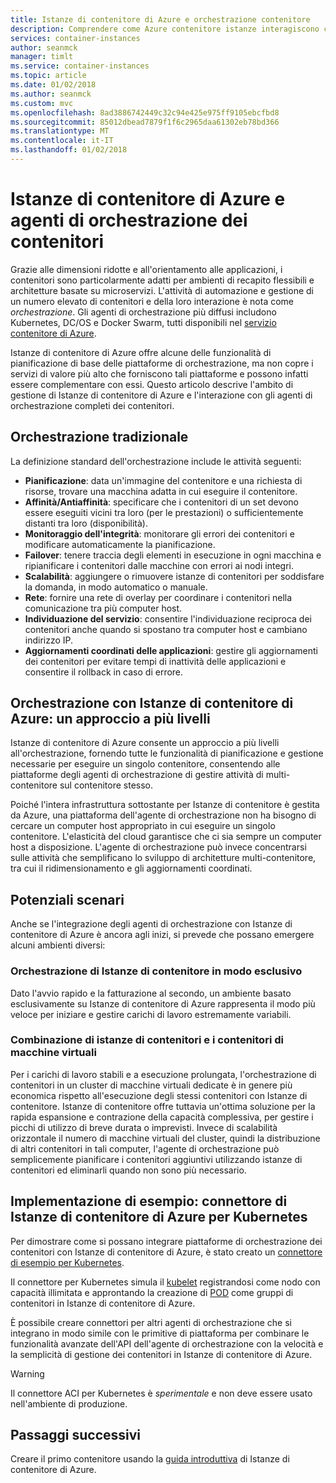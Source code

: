 ```yaml
---
title: Istanze di contenitore di Azure e orchestrazione contenitore
description: Comprendere come Azure contenitore istanze interagiscono con orchestrators contenitore.
services: container-instances
author: seanmck
manager: timlt
ms.service: container-instances
ms.topic: article
ms.date: 01/02/2018
ms.author: seanmck
ms.custom: mvc
ms.openlocfilehash: 8ad3886742449c32c94e425e975ff9105ebcfbd8
ms.sourcegitcommit: 85012dbead7879f1f6c2965daa61302eb78bd366
ms.translationtype: MT
ms.contentlocale: it-IT
ms.lasthandoff: 01/02/2018
---
```

# <a name="azure-container-instances-and-container-orchestrators"></a>Istanze di contenitore di Azure e agenti di orchestrazione dei contenitori

Grazie alle dimensioni ridotte e all'orientamento alle applicazioni, i contenitori sono particolarmente adatti per ambienti di recapito flessibili e architetture basate su microservizi. L'attività di automazione e gestione di un numero elevato di contenitori e della loro interazione è nota come *orchestrazione*. Gli agenti di orchestrazione più diffusi includono Kubernetes, DC/OS e Docker Swarm, tutti disponibili nel [servizio contenitore di Azure](https://docs.microsoft.com/azure/container-service/).

Istanze di contenitore di Azure offre alcune delle funzionalità di pianificazione di base delle piattaforme di orchestrazione, ma non copre i servizi di valore più alto che forniscono tali piattaforme e possono infatti essere complementare con essi. Questo articolo descrive l'ambito di gestione di Istanze di contenitore di Azure e l'interazione con gli agenti di orchestrazione completi dei contenitori.

## <a name="traditional-orchestration"></a>Orchestrazione tradizionale

La definizione standard dell'orchestrazione include le attività seguenti:

- **Pianificazione**: data un'immagine del contenitore e una richiesta di risorse, trovare una macchina adatta in cui eseguire il contenitore.
- **Affinità/Antiaffinità**: specificare che i contenitori di un set devono essere eseguiti vicini tra loro (per le prestazioni) o sufficientemente distanti tra loro (disponibilità).
- **Monitoraggio dell'integrità**: monitorare gli errori dei contenitori e modificare automaticamente la pianificazione.
- **Failover**: tenere traccia degli elementi in esecuzione in ogni macchina e ripianificare i contenitori dalle macchine con errori ai nodi integri.
- **Scalabilità**: aggiungere o rimuovere istanze di contenitori per soddisfare la domanda, in modo automatico o manuale.
- **Rete**: fornire una rete di overlay per coordinare i contenitori nella comunicazione tra più computer host.
- **Individuazione del servizio**: consentire l'individuazione reciproca dei contenitori anche quando si spostano tra computer host e cambiano indirizzo IP.
- **Aggiornamenti coordinati delle applicazioni**: gestire gli aggiornamenti dei contenitori per evitare tempi di inattività delle applicazioni e consentire il rollback in caso di errore.

## <a name="orchestration-with-azure-container-instances-a-layered-approach"></a>Orchestrazione con Istanze di contenitore di Azure: un approccio a più livelli

Istanze di contenitore di Azure consente un approccio a più livelli all'orchestrazione, fornendo tutte le funzionalità di pianificazione e gestione necessarie per eseguire un singolo contenitore, consentendo alle piattaforme degli agenti di orchestrazione di gestire attività di multi-contenitore sul contenitore stesso.

Poiché l'intera infrastruttura sottostante per Istanze di contenitore è gestita da Azure, una piattaforma dell'agente di orchestrazione non ha bisogno di cercare un computer host appropriato in cui eseguire un singolo contenitore. L'elasticità del cloud garantisce che ci sia sempre un computer host a disposizione. L'agente di orchestrazione può invece concentrarsi sulle attività che semplificano lo sviluppo di architetture multi-contenitore, tra cui il ridimensionamento e gli aggiornamenti coordinati.

## <a name="potential-scenarios"></a>Potenziali scenari

Anche se l'integrazione degli agenti di orchestrazione con Istanze di contenitore di Azure è ancora agli inizi, si prevede che possano emergere alcuni ambienti diversi:

### <a name="orchestration-of-container-instances-exclusively"></a>Orchestrazione di Istanze di contenitore in modo esclusivo

Dato l'avvio rapido e la fatturazione al secondo, un ambiente basato esclusivamente su Istanze di contenitore di Azure rappresenta il modo più veloce per iniziare e gestire carichi di lavoro estremamente variabili.

### <a name="combination-of-container-instances-and-containers-in-virtual-machines"></a>Combinazione di istanze di contenitori e i contenitori di macchine virtuali

Per i carichi di lavoro stabili e a esecuzione prolungata, l'orchestrazione di contenitori in un cluster di macchine virtuali dedicate è in genere più economica rispetto all'esecuzione degli stessi contenitori con Istanze di contenitore. Istanze di contenitore offre tuttavia un'ottima soluzione per la rapida espansione e contrazione della capacità complessiva, per gestire i picchi di utilizzo di breve durata o imprevisti. Invece di scalabilità orizzontale il numero di macchine virtuali del cluster, quindi la distribuzione di altri contenitori in tali computer, l'agente di orchestrazione può semplicemente pianificare i contenitori aggiuntivi utilizzando istanze di contenitori ed eliminarli quando non sono più necessario.

## <a name="sample-implementation-azure-container-instances-connector-for-kubernetes"></a>Implementazione di esempio: connettore di Istanze di contenitore di Azure per Kubernetes

Per dimostrare come si possano integrare piattaforme di orchestrazione dei contenitori con Istanze di contenitore di Azure, è stato creato un [connettore di esempio per Kubernetes][aci-connector-k8s].

Il connettore per Kubernetes simula il [kubelet][kubelet-doc] registrandosi come nodo con capacità illimitata e approntando la creazione di [POD][pod-doc] come gruppi di contenitori in Istanze di contenitore di Azure.

<!-- ![ACI Connector for Kubernetes][aci-connector-k8s-gif] -->

È possibile creare connettori per altri agenti di orchestrazione che si integrano in modo simile con le primitive di piattaforma per combinare le funzionalità avanzate dell'API dell'agente di orchestrazione con la velocità e la semplicità di gestione dei contenitori in Istanze di contenitore di Azure.

> [!WARNING]
> Il connettore ACI per Kubernetes è *sperimentale* e non deve essere usato nell'ambiente di produzione.

## <a name="next-steps"></a>Passaggi successivi

Creare il primo contenitore usando la [guida introduttiva](container-instances-quickstart.md) di Istanze di contenitore di Azure.

<!-- IMAGES -->
[aci-connector-k8s-gif]: ./media/container-instances-orchestrator-relationship/aci-connector-k8s.gif

<!-- LINKS -->
[aci-connector-k8s]: https://github.com/azure/aci-connector-k8s
[kubelet-doc]: https://kubernetes.io/docs/admin/kubelet/
[pod-doc]: https://kubernetes.io/docs/concepts/workloads/pods/pod/